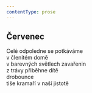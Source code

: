 ```yaml
---
contentType: prose
---
```


## Červenec

Celé odpoledne se potkáváme  
v členitém domě  
v barevných světlech zavařenin  
z trávy přiběhne dítě  
drobounce  
tiše kramaří v naší jistotě
